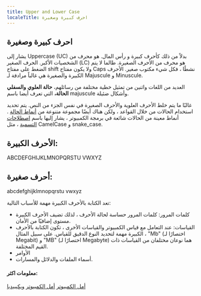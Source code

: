```yaml
---
title: Upper and Lower Case
localeTitle: احرف كبيرة وصغيرة
---
```

## احرف كبيرة وصغيرة

يشار إلى Uppercase (UC) بدلاً من ذلك كأحرف كبيرة و رأس المال. هو محرف من الشخصيات الأكبر. الحرف الصغير (LC) هو محرف من الأحرف الصغيرة. طالما لا يتم الضغط على مفتاح shift ولا يكون مفتاح Caps نشطًا ، فكل شيء مكتوب صغير. الأحرف الكبيرة والصغيرة هي غالباً مرادفة لـ Majuscule و Minuscule.

العديد من اللغات واثنين من تمثيل خطية مختلفة من رسائلهم، **حالة العلوي** **والسفلي الحالة،** التي تعرف أيضا باسم majuscule وأشكال ضئيلة.

غالبًا ما يتم خلط الأحرف العلوية والأحرف الصغيرة في نفس الجزء من النص. يتم تحديد استخدام الحالات من خلال القواعد ، ولكن هناك أيضًا مجموعة متنوعة من [أنماط الحالة](https://en.wikipedia.org/wiki/Letter_case#Case_styles) . أنماط معينة من الحالات شائعة في برمجة الكمبيوتر ، يشار إليها باسم [اصطلاحات التسمية](https://guide.freecodecamp.org/javascript/naming-convention-for-javascript) ، مثل CamelCase و snake\_case.

## الأحرف الكبيرة:

ABCDEFGHIJKLMNOPQRSTU VWXYZ

## أحرف صغيرة:

abcdefghijklmnopqrstu vwxyz

تعد الكتابة بالأحرف الكبيرة مهمة للأسباب التالية:

*   كلمات المرور: كلمات المرور حساسة لحالة الأحرف ، لذلك تضيف الأحرف الكبيرة مستوى إضافيًا من الأمان.
*   القياسات: عند التعامل مع قياس الكمبيوتر والقياسات الأخرى ، تكون الكتابة بالأحرف الكبيرة مهمة لتحديد النوع الدقيق للقياس. على سبيل المثال ، "Mb" (اختصارًا لـ Megabit) و "MB" (اختصارًا لـ Megabyte) هما نوعان مختلفان من القياسات ذات القيم المختلفة.
*   الأوامر
*   أسماء الملفات والدلائل والمسارات.

#### معلومات اكثر:

[أمل الكمبيوتر](https://www.computerhope.com/jargon/u/uppercase.htm) [أمل الكمبيوتر](https://www.computerhope.com/jargon/l/lowercas.htm) [ويكيبيديا](https://en.m.wikipedia.org/wiki/Letter_case)